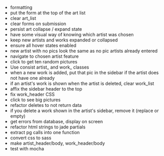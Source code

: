   - formatting
  - put the form at the top of the art list
  - clear art_list
  - clear forms on submission
  - persist art collapse / expand state
  - have some visual way of knowing which artist was chosen
  - keep new artists and works expanded or collapsed
  - ensure all hover states enabled
  - new artist with no pics look the same as no pic artists already entered
  - navigate to chosen artist feature
  - click to get ten random pictures
  - Use consist artist_ and work_ classes
  - when a new work is added, put that pic in the sidebar if the artist does not have one already
  - if an artist's work is shown when the artist is deleted, clear work_list
  - affix the sidebar header to the top
  - fix work_header CSS
  - click to see big pictures
  - refactor deletes to not return data
- if you delete a work shown in the artist's sidebar, remove it (replace or empty)
- get errors from database, display on screen
- refactor html strings to jade partials
- extract pg calls into one function
- convert css to sass
- make artist_header/body, work_header/body
- test with mocha